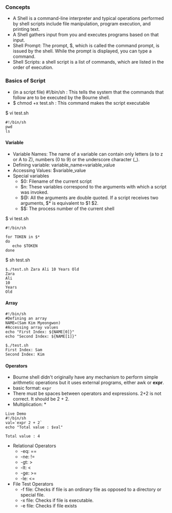 ### Concepts
- A Shell is a command-line interpreter and typical operations performed by shell scripts include file manipulation, program execution, and printing text.
- A Shell gathers input from you and executes programs based on that input.
- Shell Prompt: The prompt, $, which is called the command prompt, is issued by the shell. While the prompt is displayed, you can type a command.
- Shell Scripts: a shell script is a list of commands, which are listed in the order of execution.

### Basics of Script

- (in a script file) #!/bin/sh : This tells the system that the commands that follow are to be executed by the Bourne shell.
- $ chmod +x test.sh : This command makes the script executable

$ vi test.sh
```shell
#!/bin/sh
pwd
ls
```

#### Variable
- Variable Names: The name of a variable can contain only letters (a to z or A to Z), numbers (0 to 9) or the underscore character (_).
- Defining variable: variable_name=variable_value
- Accessing Values: $variable_value
- Special variables
  - $0: Filename of the current script
  - $n: These variables correspond to the arguments with which a script was invoked.
  - $@: All the arguments are double quoted. If a script receives two arguments, $* is equivalent to $1 $2.
  - $$: The process number of the current shell
 
$ vi test.sh
```shell
#!/bin/sh

for TOKEN in $*
do
   echo $TOKEN
done
```
$ sh test.sh
```shell
$./test.sh Zara Ali 10 Years Old
Zara
Ali
10
Years
Old
```

#### Array
```shell
#!/bin/sh
#Defining an array
NAME=(Sam Kim Myeongwon)
#Accessing array values
echo "First Index: ${NAME[0]}"
echo "Second Index: ${NAME[1]}"
```
```shell
$./test.sh
First Index: Sam
Second Index: Kim
```
#### Operators
- Bourne shell didn't originally have any mechanism to perform simple arithmetic operations but it uses external programs, either awk or **expr**.
- basic format: `expr `
- There must be spaces between operators and expressions. 2+2 is not correct. It should be 2 + 2.
- Multiplication: \*
```shell
Live Demo
#!/bin/sh
val=`expr 2 + 2`
echo "Total value : $val"
```
```shell
Total value : 4
```
- Relational Operators
  - -eq: ==
  - -ne: !=
  - -gt: >
  - -lt: <
  - -ge: >=
  - -le: <=
- File Test Operators
  - -f file: Checks if file is an ordinary file as opposed to a directory or special file.
  - -x file: Checks if file is executable.
  - -e file: Checks if file exists
